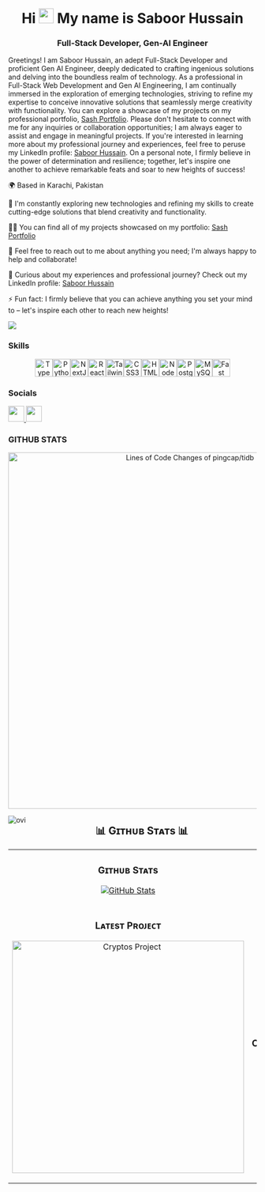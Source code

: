 <h1 align="center">Hi <img src="https://user-images.githubusercontent.com/18350557/176309783-0785949b-9127-417c-8b55-ab5a4333674e.gif" alt="wave" width="30px"> My name is Saboor Hussain</h1>
<h3 align="center">Full-Stack Developer, Gen-AI Engineer</h3>

Greetings! I am Saboor Hussain, an adept Full-Stack Developer and proficient Gen AI Engineer, deeply dedicated to crafting ingenious solutions and delving into the boundless realm of technology. As a professional in Full-Stack Web Development and Gen AI Engineering, I am continually immersed in the exploration of emerging technologies, striving to refine my expertise to conceive innovative solutions that seamlessly merge creativity with functionality. You can explore a showcase of my projects on my professional portfolio, [Sash Portfolio](https://sash-portfolio-app.vercel.app/). Please don't hesitate to connect with me for any inquiries or collaboration opportunities; I am always eager to assist and engage in meaningful projects. If you're interested in learning more about my professional journey and experiences, feel free to peruse my LinkedIn profile: [Saboor Hussain](https://www.linkedin.com/in/saboor-hussain-11620a204/). On a personal note, I firmly believe in the power of determination and resilience; together, let's inspire one another to achieve remarkable feats and soar to new heights of success!

🌍 Based in Karachi, Pakistan

🧠 I'm constantly exploring new technologies and refining my skills to create cutting-edge solutions that blend creativity and functionality.

👨‍💻 You can find all of my projects showcased on my portfolio: [Sash Portfolio](https://sash-portfolio-app.vercel.app/)

💬 Feel free to reach out to me about anything you need; I'm always happy to help and collaborate!

📄 Curious about my experiences and professional journey? Check out my LinkedIn profile: [Saboor Hussain](https://www.linkedin.com/in/saboor-hussain-11620a204/)

⚡ Fun fact: I firmly believe that you can achieve anything you set your mind to – let's inspire each other to reach new heights!


<a href="https://www.github.com/Saboor-Hussain" target="_blank" rel="noreferrer"><img
src="https://img.shields.io/github/followers/Saboor-Hussain?logo=github&style=for-the-badge&color=0891b2&labelColor=1c1917" /></a>

### Skills

<p align="center">
<a href="https://www.typescriptlang.org/" target="_blank" rel="noreferrer"><img src="https://raw.githubusercontent.com/danielcranney/readme-generator/main/public/icons/skills/typescript-colored.svg" width="36" height="36" alt="TypeScript" /></a><a href="https://www.python.org/" target="_blank" rel="noreferrer"><img src="https://raw.githubusercontent.com/danielcranney/readme-generator/main/public/icons/skills/python-colored.svg" width="36" height="36" alt="Python" /></a><a href="https://nextjs.org/docs" target="_blank" rel="noreferrer"><img src="https://raw.githubusercontent.com/danielcranney/readme-generator/main/public/icons/skills/nextjs-colored.svg" width="36" height="36" alt="NextJs" /></a><a href="https://reactjs.org/" target="_blank" rel="noreferrer"><img src="https://raw.githubusercontent.com/danielcranney/readme-generator/main/public/icons/skills/react-colored.svg" width="36" height="36" alt="React" /></a><a href="https://tailwindcss.com/" target="_blank" rel="noreferrer"><img src="https://raw.githubusercontent.com/danielcranney/readme-generator/main/public/icons/skills/tailwindcss-colored.svg" width="36" height="36" alt="TailwindCSS" /></a><a href="https://www.w3.org/TR/CSS/#css" target="_blank" rel="noreferrer"><img src="https://raw.githubusercontent.com/danielcranney/readme-generator/main/public/icons/skills/css3-colored.svg" width="36" height="36" alt="CSS3" /></a><a href="https://developer.mozilla.org/en-US/docs/Glossary/HTML5" target="_blank" rel="noreferrer"><img src="https://raw.githubusercontent.com/danielcranney/readme-generator/main/public/icons/skills/html5-colored.svg" width="36" height="36" alt="HTML5" /></a><a href="https://nodejs.org/en/" target="_blank" rel="noreferrer"><img src="https://raw.githubusercontent.com/danielcranney/readme-generator/main/public/icons/skills/nodejs-colored.svg" width="36" height="36" alt="NodeJS" /></a><a href="https://www.postgresql.org/" target="_blank" rel="noreferrer"><img src="https://raw.githubusercontent.com/danielcranney/readme-generator/main/public/icons/skills/postgresql-colored.svg" width="36" height="36" alt="PostgreSQL" /></a><a href="https://www.mysql.com/" target="_blank" rel="noreferrer"><img src="https://raw.githubusercontent.com/danielcranney/readme-generator/main/public/icons/skills/mysql-colored.svg" width="36" height="36" alt="MySQL" /></a><a href="https://fastapi.tiangolo.com/" target="_blank" rel="noreferrer"><img src="https://raw.githubusercontent.com/danielcranney/readme-generator/main/public/icons/skills/fastapi-colored.svg" width="36" height="36" alt="Fast API" /></a>
</p>

### Socials

<p align="left"> <a href="https://www.github.com/Saboor-Hussain" target="_blank" rel="noreferrer"> <picture> <source media="(prefers-color-scheme: dark)" srcset="https://raw.githubusercontent.com/danielcranney/readme-generator/main/public/icons/socials/github-dark.svg" /> <source media="(prefers-color-scheme: light)" srcset="https://raw.githubusercontent.com/danielcranney/readme-generator/main/public/icons/socials/github.svg" /> <img src="https://raw.githubusercontent.com/danielcranney/readme-generator/main/public/icons/socials/github.svg" width="32" height="32" /> </picture> </a> <a href="https://www.linkedin.com/in/saboor-hussain-11620a204/" target="_blank" rel="noreferrer"> <picture> <source media="(prefers-color-scheme: dark)" srcset="https://raw.githubusercontent.com/danielcranney/readme-generator/main/public/icons/socials/linkedin-dark.svg" /> <source media="(prefers-color-scheme: light)" srcset="https://raw.githubusercontent.com/danielcranney/readme-generator/main/public/icons/socials/linkedin.svg" /> <img src="https://raw.githubusercontent.com/danielcranney/readme-generator/main/public/icons/socials/linkedin.svg" width="32" height="32" /> </picture> </a></p>


### GITHUB STATS


<a href="https://next.ossinsight.io/widgets/official/analyze-repo-loc-per-month?repo_id=41986369" target="_blank" style="display: block" align="center">
  <picture>
    <source media="(prefers-color-scheme: dark)" srcset="https://next.ossinsight.io/widgets/official/analyze-repo-loc-per-month/thumbnail.png?repo_id=41986369&image_size=auto&color_scheme=dark" width="721" height="auto">
    <img alt="Lines of Code Changes of pingcap/tidb" src="https://next.ossinsight.io/widgets/official/analyze-repo-loc-per-month/thumbnail.png?repo_id=41986369&image_size=auto&color_scheme=light" width="721" height="auto">
  </picture>
</a>

<p><img align="left" src="https://github-readme-stats.vercel.app/api/top-langs?username=Saboor-Hussain&show_icons=true&locale=en&layout=compact&theme=gruvbox" alt="ovi" /></p>



<!--Github stats Table--> 
<h2 align="center">📊 Gɪᴛʜᴜʙ Sᴛᴀᴛs 📊</h2>

<table width="100%">
  <tr>
    <td width="50%">
      <h3 align="center"><strong>Gɪᴛʜᴜʙ Sᴛᴀᴛs</strong></h3>
      <p align="center">
        <a href="https://github.com/Saboor-Hussain">
          <img align="center" src="https://github-readme-stats.vercel.app/api?username=Saboor-Hussain&count_private=true&show_icons=true&theme=nightowl" alt="GitHub Stats" />
        </a>
      </p>
    </td>
    <td width="50%">
      <h3 align="center"><strong>Sᴛʀᴇᴀᴋ Sᴛᴀᴛs</strong></h3>
      <p align="center">
        <a href="https://github.com/Saboor-Hussain">
          <img align="center" src="https://streak-stats.demolab.com?user=Saboor-Hussain&theme=nightowl" alt="Streak Stats" />
        </a>
      </p>
    </td>
  </tr>
  <tr>
    <td width="50%">
      <h3 align="center"><strong>Lᴀᴛᴇsᴛ Pʀᴏᴊᴇᴄᴛ</strong></h3>
      <p align="center">
        <a href="https://github.com/Saboor-Hussain/cryptos">
          <img align="center" width="470" src="https://github-readme-stats.vercel.app/api/pin/?username=Saboor-Hussain&repo=cryptos&theme=nightowl&show_owner=true" alt="Cryptos Project" />
        </a>
      </p>
    </td>
    <td width="50%">
      <h3 align="center"><strong>Tᴏᴘ Cᴏɴᴛʀɪʙᴜᴛɪᴏɴs</strong></h3>
      <p align="center">
        <a href="https://github.com/Saboor-Hussain">
          <img align="center" src="https://github-contributor-stats.vercel.app/api?username=Saboor-Hussain&limit=3&theme=nightowl&show_owner=true&combine_all_yearly_contributions=true" alt="Top Repo" />
        </a>
      </p>
    </td>
  </tr>
</table>
<br />

<!--Contribution Graph-->
